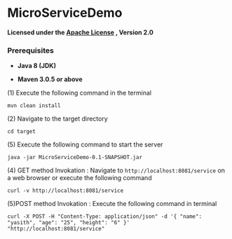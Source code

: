 # MicroServiceDemo

**Licensed under the [Apache License](http://www.apache.org/licenses/LICENSE-2.0) , Version 2.0**

### Prerequisites

- **Java 8 (JDK)**

- **Maven 3.0.5 or above**


(1) Execute the following command in the terminal

```
mvn clean install
```

(2) Navigate to the target directory

```
cd target
```
(5) Execute the following command to start the server
```
java -jar MicroServiceDemo-0.1-SNAPSHOT.jar
```

(4) GET method Invokation : Navigate to `http://localhost:8081/service` on a web browser or execute the following command
```
curl -v http://localhost:8081/service
```

(5)POST method Invokation : Execute the following command in terminal
```
curl -X POST -H "Content-Type: application/json" -d '{ "name": "yasith", "age": "25", "height": "6" }' "http://localhost:8081/service"
```